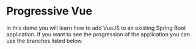 # Progressive Vue

In this demo you will learn how to add VueJS to an existing Spring Boot application. If you want to see the progression
of the application you can use the branches listed below.

